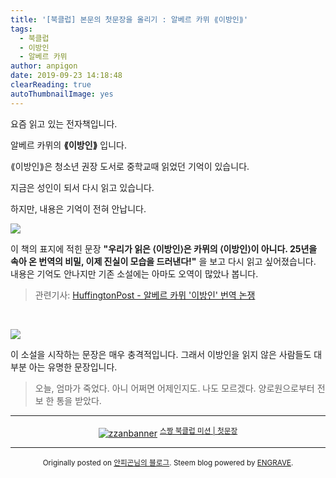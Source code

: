 ```yaml
---
title: '[북클럽] 본문의 첫문장을 올리기 : 알베르 카뮈 ⟪이방인⟫'
tags:
  - 북클럽
  - 이방인
  - 알베르 카뮈
author: anpigon
date: 2019-09-23 14:18:48
clearReading: true
autoThumbnailImage: yes
---
```


요즘 읽고 있는 전자책입니다. 

알베르 카뮈의 **⟪이방인⟫** 입니다. 

⟪이방인⟫은 청소년 권장 도서로 중학교때 읽었던 기억이 있습니다. 

지금은 성인이 되서 다시 읽고 있습니다. 

하지만, 내용은 기억이 전혀 안납니다.

![](https://files.steempeak.com/file/steempeak/anpigon/auPF4ucc-20190923_134317.jpg)

이 책의 표지에 적힌 문장 **"우리가 읽은 ⟨이방인⟩은 카뮈의 ⟨이방인⟩이 아니다. 25년을 속아 온 번역의 비밀, 이제 진실이 모습을 드러낸다!"** 을 보고 다시 읽고 싶어졌습니다. 내용은 기억도 안나지만 기존 소설에는 아마도 오역이 많았나 봅니다. 

> 관련기사: [HuffingtonPost - 알베르 카뮈 '이방인' 번역 논쟁](https://www.huffingtonpost.kr/entry/story_kr_5053660)

<br>

![](https://files.steempeak.com/file/steempeak/anpigon/RnyRJFMP-20190923_134337.jpg)

이 소설을 시작하는 문장은 매우 충격적입니다. 그래서 이방인을 읽지 않은 사람들도 대부분 아는 유명한 문장입니다.

> 오늘, 엄마가 죽었다. 아니 어쩌면 어제인지도. 나도 모르겠다. 양로원으로부터 전보 한 통을 받았다.

***

<center><a href="https://www.steemzzang.com"><img src="https://cdn.steemitimages.com/DQmNRsTCCtzVe8AiEsCEYm35cTAzqeMMLuPCBRuJTiRJqeo/zzanbanner.jpg" alt="zzanbanner" style="margin:0"/></a> 
<sup><a href="https://www.steemzzang.com/zzan/@book.club/3toqii-or">스짱 북클럽 미션 | 첫문장</a></sup></center>

***

<center><sup>

Originally posted on [안피곤님의 블로그](http://anpigon.dblog.org/3ddh7w). Steem blog powered by [ENGRAVE](https://engrave.website).

</sup></center>